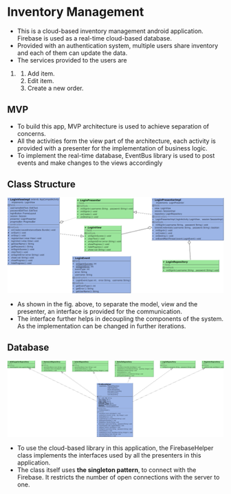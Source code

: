 # Inventory Management

- This is a cloud-based inventory management android application. Firebase is used as a real-time cloud-based database.
- Provided with an authentication system, multiple users share inventory and each of them can update the data.
- The services provided to the users are

1. 1. Add item.
   2. Edit item.
   3. Create a new order.

## MVP

- To build this app, MVP architecture is used to achieve separation of concerns.
- All the activities form the view part of the architecture, each activity is provided with a presenter for the implementation of business logic.
- To implement the real-time database, EventBus library is used to post events and make changes to the views accordingly

## Class Structure

![](UML/Login.png)

- As shown in the fig. above, to separate the model, view and the presenter, an interface is provided for the communication.
- The interface further helps in decoupling the components of the system. As the implementation can be changed in further iterations.

## Database

![](UML/DataBase.png)

- To use the cloud-based library in this application, the FirebaseHelper class implements the interfaces used by all the presenters in this application.
- The class itself uses **the singleton pattern**, to connect with the Firebase. It restricts the number of open connections with the server to one.

